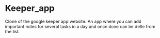 # Keeper_app
Clone of the google keeper app website.
An app where you can add important notes for several tasks in a day and once done can be delte from the list. 
